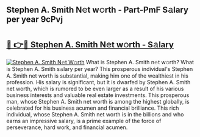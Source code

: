 ## Stephen A. Smith N𝚎t w𝚘rth - Part-PmF S𝚊lary per year 9cPvj

# <h2><a href="http://gc0y1n6.nevu.top/?p=Stephen+A.+Smith">🔗 👉🔴 Stephen A. Smith N𝚎t w𝚘rth - S𝚊lary</a></h2>

[![Stephen A. Smith N𝚎t W𝚘rth](https://i.imgur.com/Oavwk0R.jpeg)](http://gc0y1n6.nevu.top/?p=Stephen+A.+Smith)
What is Stephen A. Smith n𝚎t w𝚘rth? What is Stephen A. Smith s𝚊lary per year?
This prosperous individual's Stephen A. Smith net worth is substantial, making him one of the wealthiest in his profession. His salary is significant, but it is dwarfed by Stephen A. Smith net worth, which is rumored to be even larger as a result of his various business interests and valuable real estate investments. This prosperous man, whose Stephen A. Smith net worth is among the highest globally, is celebrated for his business acumen and financial brilliance. This rich individual, whose Stephen A. Smith net worth is in the billions and who earns an impressive salary, is a prime example of the force of perseverance, hard work, and financial acumen.
